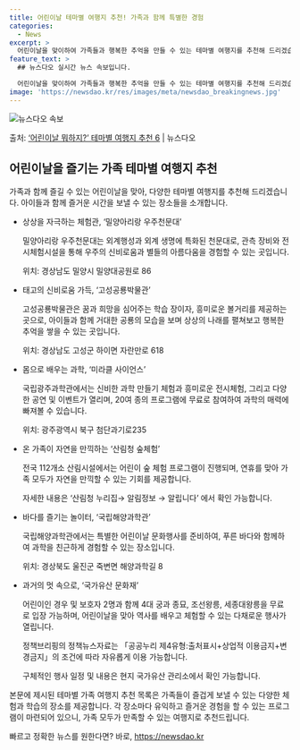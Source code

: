 ```yaml
---
title: 어린이날 테마별 여행지 추천! 가족과 함께 특별한 경험
categories:
  - News
excerpt: >
  어린이날을 맞이하여 가족들과 행복한 추억을 만들 수 있는 테마별 여행지를 추천해 드리겠습니다!  ■ 상상을 …
feature_text: >
  ## 뉴스다오 실시간 뉴스 속보입니다.

  어린이날을 맞이하여 가족들과 행복한 추억을 만들 수 있는 테마별 여행지를 추천해 드리겠습니다!  ■ 상상을 …
image: 'https://newsdao.kr/res/images/meta/newsdao_breakingnews.jpg'
---
```


![뉴스다오 속보](https://newsdao.kr/res/images/meta/newsdao_breakingnews.jpg)

<p>출처: <a href="https://newsdao.kr/3725" rel="dofollow">‘어린이날 뭐하지?’ 테마별 여행지 추천 6</a> | 뉴스다오</p>

<h2 data-ke-size="size26">어린이날을 즐기는 가족 테마별 여행지 추천</h2>

가족과 함께 즐길 수 있는 어린이날을 맞아, 다양한 테마별 여행지를 추천해 드리겠습니다. 아이들과 함께 즐거운 시간을 보낼 수 있는 장소들을 소개합니다.

<ul>
  <li>상상을 자극하는 체험관, ‘밀양아리랑 우주천문대’</li>
  <p data-ke-size="size16">밀양아리랑 우주천문대는 외계행성과 외계 생명에 특화된 천문대로, 관측 장비와 전시체험시설을 통해 우주의 신비로움과 별들의 아름다움을 경험할 수 있는 곳입니다.</p>
  <p data-ke-size="size16">위치: 경상남도 밀양시 밀양대공원로 86</p>

  <li>태고의 신비로움 가득, ‘고성공룡박물관’</li>
  <p data-ke-size="size16">고성공룡박물관은 꿈과 희망을 심어주는 학습 장이자, 흥미로운 볼거리를 제공하는 곳으로, 아이들과 함께 거대한 공룡의 모습을 보며 상상의 나래를 펼쳐보고 행복한 추억을 쌓을 수 있는 곳입니다.</p>
  <p data-ke-size="size16">위치: 경상남도 고성군 하이면 자란만로 618</p>

  <li>몸으로 배우는 과학, ‘미라클 사이언스’</li>
  <p data-ke-size="size16">국립광주과학관에서는 신비한 과학 만들기 체험과 흥미로운 전시체험, 그리고 다양한 공연 및 이벤트가 열리며, 20여 종의 프로그램에 무료로 참여하여 과학의 매력에 빠져볼 수 있습니다.</p>
  <p data-ke-size="size16">위치: 광주광역시 북구 첨단과기로235</p>

  <li>온 가족이 자연을 만끽하는 ‘산림청 숲체험’</li>
  <p data-ke-size="size16">전국 112개소 산림시설에서는 어린이 숲 체험 프로그램이 진행되며, 연휴를 맞아 가족 모두가 자연을 만끽할 수 있는 기회를 제공합니다.</p>
  <p data-ke-size="size16">자세한 내용은 ‘산림청 누리집→ 알림정보 → 알립니다’ 에서 확인 가능합니다.</p>

  <li>바다를 즐기는 놀이터, ‘국립해양과학관’</li>
  <p data-ke-size="size16">국립해양과학관에서는 특별한 어린이날 문화행사를 준비하여, 푸른 바다와 함께하여 과학을 친근하게 경험할 수 있는 장소입니다.</p>
  <p data-ke-size="size16">위치: 경상북도 울진군 죽변면 해양과학길 8</p>

  <li>과거의 멋 속으로, ‘국가유산 문화재’</li>
  <p data-ke-size="size16">어린이인 경우 및 보호자 2명과 함께 4대 궁과 종묘, 조선왕릉, 세종대왕릉을 무료로 입장 가능하며, 어린이날을 맞아 역사를 배우고 체험할 수 있는 다채로운 행사가 열립니다.</p>
  <p data-ke-size="size16">정책브리핑의 정책뉴스자료는 「공공누리 제4유형:출처표시+상업적 이용금지+변경금지」의 조건에 따라 자유롭게 이용 가능합니다.</p>
  <p data-ke-size="size16">구체적인 행사 일정 및 내용은 현지 국가유산 관리소에서 확인 가능합니다.</p>
</ul>

본문에 제시된 테마별 가족 여행지 추천 목록은 가족들이 즐겁게 보낼 수 있는 다양한 체험과 학습의 장소를 제공합니다. 각 장소마다 유익하고 즐거운 경험을 할 수 있는 프로그램이 마련되어 있으니, 가족 모두가 만족할 수 있는 여행지로 추천드립니다. 

빠르고 정확한 뉴스를 원한다면? 바로, <a href="https://newsdao.kr" rel="dofollow">https://newsdao.kr</a>


